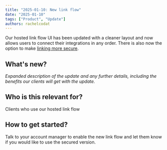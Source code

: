 ```yaml
---
title: "2025-01-10: New link flow"
date: "2025-01-10"
tags: ["Product", "Update"]
authors: rachelcodat
---
```

Our hosted link flow UI has been updated with a cleaner layout and now allows users to connect their integrations in any order. There is also now the option to make [linking more secure](./250101-secure-linking).

<!--truncate-->

## What's new?

_Expanded description of the update and any further details, including the benefits our clients will get with the update._

## Who is this relevant for?

Clients who use our hosted link flow

## How to get started?

Talk to your account manager to enable the new link flow and let them know if you would like to use the secured version.
